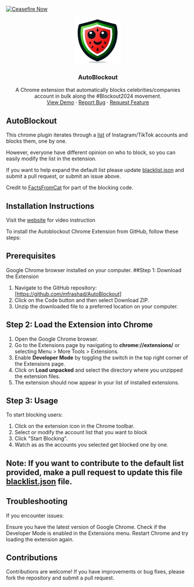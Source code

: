 [![Ceasefire Now](https://badge.techforpalestine.org/default)](https://techforpalestine.org/learn-more)
<br />
<p align="center">
  <a href="https://autoblockout.rashadlabs.com/">
    <img src="https://github.com/mfrashad/autoblockout-site/blob/main/images/logo128.png?raw=true" alt="Logo" width="128">
  </a>

  <h3 align="center">AutoBlockout</h3>

  <p align="center">
    A Chrome extension that automatically blocks celebrities/companies account in bulk along the #Blockout2024 movement.
    <br />
    <a href="https://autoblockout.com/">View Demo</a>
    ·
    <a href="https://github.com/mfrashad/autoblockout/issues">Report Bug</a>
    ·
    <a href="https://github.com/mfrashad/autoblockout/issues">Request Feature</a>
  </p>
</p>

## AutoBlockout
This chrome plugin iterates through a [list](https://github.com/mfrashad/AutoBlockout/blob/main/blacklist.json) of Instagram/TikTok accounts and blocks them, one by one. 

However, everyone have different opinion on who to block, so you can easily modify the list in the extension.

If you want to help expand the default list please update [blacklist.json](https://github.com/mfrashad/AutoBlockout/blob/main/blacklist.json) and submit a pull request, or submit an issue above.

Credit to [FactsFromCat](https://github.com/FactsFromCats) for part of the blocking code.

## Installation Instructions
Visit the [website](https://autoblockout.rashadlabs.com/) for video instruction

To install the Autoblockout Chrome Extension from GitHub, follow these steps:

## Prerequisites
Google Chrome browser installed on your computer.
##Step 1: Download the Extension
1. Navigate to the GitHub repository: [https://github.com/mfrashad/AutoBlockout]
2. Click on the Code button and then select Download ZIP.
3. Unzip the downloaded file to a preferred location on your computer.

## Step 2: Load the Extension into Chrome
1. Open the Google Chrome browser.
2. Go to the Extensions page by navigating to **chrome://extensions/** or selecting Menu > More Tools > Extensions.
3. Enable **Developer Mode** by toggling the switch in the top right corner of the Extensions page.
4. Click on **Load unpacked** and select the directory where you unzipped the extension files.
5. The extension should now appear in your list of installed extensions.

## Step 3: Usage

To start blocking users:
1. Click on the extension icon in the Chrome toolbar.
2. Select or modify the account list that you want to block
3. Click "Start Blocking".
4. Watch as as the accounts you selected get blocked one by one.

## Note: If you want to contribute to the default list provided, make a pull request to update this file [blacklist.json](https://github.com/mfrashad/AutoBlockout/blob/main/blacklist.json) file.


## Troubleshooting
If you encounter issues:

Ensure you have the latest version of Google Chrome.
Check if the Developer Mode is enabled in the Extensions menu.
Restart Chrome and try loading the extension again.

## Contributions

Contributions are welcome! If you have improvements or bug fixes, please fork the repository and submit a pull request.
